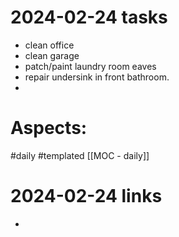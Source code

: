 
# 2024-02-24 tasks

- clean office
- clean garage
- patch/paint laundry room eaves
- repair undersink in front bathroom.
- 

# Aspects:
#daily #templated
[[MOC - daily]]

# 2024-02-24 links
- 


